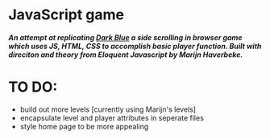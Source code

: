 # JavaScript game
##### An attempt at replicating [Dark Blue](www.lessmilk.com/games/10) a side scrolling in browser game which uses JS, HTML, CSS to accomplish basic player function. Built with direciton and theory from Eloquent Javascript by Marijn Haverbeke.

# TO DO:

- build out more levels [currently using Marijn's levels]
- encapsulate level and player attributes in seperate files
- style home page to be more appealing
